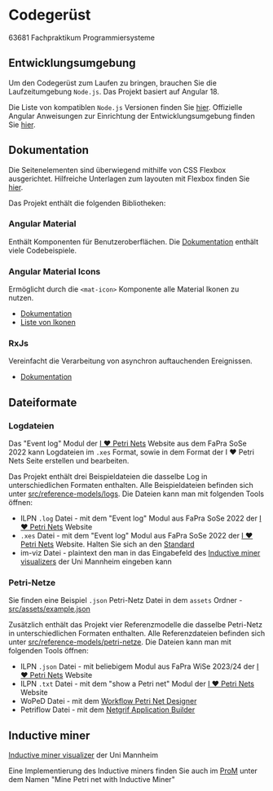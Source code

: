 # Codegerüst
63681 Fachpraktikum Programmiersysteme


## Entwicklungsumgebung

Um den Codegerüst zum Laufen zu bringen, brauchen Sie die Laufzeitumgebung `Node.js`. Das Projekt basiert auf Angular 18.

Die Liste von kompatiblen `Node.js` Versionen finden Sie [hier](https://angular.dev/reference/versions). Offizielle Angular Anweisungen zur Einrichtung der Entwicklungsumgebung finden Sie [hier](https://angular.dev/tools/cli/setup-local).


## Dokumentation

Die Seitenelementen sind überwiegend mithilfe von CSS Flexbox ausgerichtet. Hilfreiche Unterlagen zum layouten mit Flexbox finden Sie [hier](https://css-tricks.com/snippets/css/a-guide-to-flexbox/).

Das Projekt enthält die folgenden Bibliotheken:

### Angular Material

Enthält Komponenten für Benutzeroberflächen. Die [Dokumentation](https://material.angular.io/components/categories) enthält viele Codebeispiele.

### Angular Material Icons

Ermöglicht durch die `<mat-icon>` Komponente alle Material Ikonen zu nutzen.
* [Dokumentation](https://material.angular.io/components/icon/overview)
* [Liste von Ikonen](https://fonts.google.com/icons)

### RxJs

Vereinfacht die Verarbeitung von asynchron auftauchenden Ereignissen. 
* [Dokumentation](https://rxjs.dev/guide/overview) 


## Dateiformate

### Logdateien

Das "Event log" Modul der [I ❤ Petri Nets](https://www.fernuni-hagen.de/ilovepetrinets/) Website aus dem FaPra SoSe 2022 kann Logdateien im `.xes` Format, sowie in dem Format der I ❤ Petri Nets Seite erstellen und bearbeiten.

Das Projekt enthält drei Beispieldateien die dasselbe Log in unterschiedlichen Formaten enthalten. Alle Beispieldateien befinden sich unter [src/reference-models/logs](./src/reference-models/logs). Die Dateien kann man mit folgenden Tools öffnen:
* ILPN `.log` Datei - mit dem "Event log" Modul aus FaPra SoSe 2022 der [I ❤ Petri Nets](https://www.fernuni-hagen.de/ilovepetrinets/) Website
* `.xes` Datei - mit dem "Event log" Modul aus FaPra SoSe 2022 der [I ❤ Petri Nets](https://www.fernuni-hagen.de/ilovepetrinets/) Website. Halten Sie sich an den [Standard](https://www.xes-standard.org/)  
* im-viz Datei - plaintext den man in das Eingabefeld des [Inductive miner visualizers](https://im-viz.informatik.uni-mannheim.de/) der Uni Mannheim eingeben kann

### Petri-Netze

Sie finden eine Beispiel `.json` Petri-Netz Datei in dem `assets` Ordner - [src/assets/example.json](./src/assets/example.json)

Zusätzlich enthält das Projekt vier Referenzmodelle die dasselbe Petri-Netz in unterschiedlichen Formaten enthalten. Alle Referenzdateien befinden sich unter [src/reference-models/petri-netze](./src/reference-models/petri-netze). Die Dateien kann man mit folgenden Tools öffnen:
* ILPN `.json` Datei - mit beliebigem Modul aus FaPra WiSe 2023/24 der [I ❤ Petri Nets](https://www.fernuni-hagen.de/ilovepetrinets/) Website
* ILPN `.txt` Datei - mit dem "show a Petri net" Modul der [I ❤ Petri Nets](https://www.fernuni-hagen.de/ilovepetrinets/) Website
* WoPeD Datei - mit dem [Workflow Petri Net Designer](https://woped.dhbw-karlsruhe.de/?page_id=22)
* Petriflow Datei - mit dem [Netgrif Application Builder](https://next.builder.netgrif.cloud/modeler)


## Inductive miner

[Inductive miner visualizer](https://im-viz.informatik.uni-mannheim.de/) der Uni Mannheim

Eine Implementierung des Inductive miners finden Sie auch im [ProM](https://promtools.org/) unter dem Namen "Mine Petri net with Inductive Miner"
